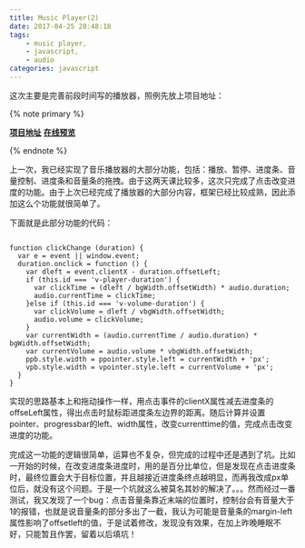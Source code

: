 ```yaml
---
title: Music Player(2)
date: 2017-04-25 20:48:18
tags:
	- music player,
	- javascript,
	- audio
categories: javascript
---
```


这次主要是完善前段时间写的播放器，照例先放上项目地址：

{% note primary %}

**[项目地址](https://github.com/maxutian/js-practices/tree/master/player)**
**[在线预览](https://maxutian.github.io/js-practices/player/player.html)**

{% endnote %}

上一次，我已经实现了音乐播放器的大部分功能，包括：播放、暂停、进度条、音量控制、进度条和音量条的拖拽。由于这两天课比较多，这次只完成了点击改变进度的功能。由于上次已经完成了播放器的大部分内容，框架已经比较成熟，因此添加这么个功能就很简单了。

下面就是此部分功能的代码：

```

function clickChange (duration) {
  var e = event || window.event;
  duration.onclick = function () {
    var dleft = event.clientX - duration.offsetLeft;
    if (this.id === 'v-player-duration') {
      var clickTime = (dleft / bgWidth.offsetWidth) * audio.duration;
      audio.currentTime = clickTime;
    }else if (this.id === 'v-volume-duration') {
      var clickVolume = dleft / vbgWidth.offsetWidth;
      audio.volume = clickVolume;
    }
    var currentWidth = (audio.currentTime / audio.duration) * bgWidth.offsetWidth;
    var currentVolume = audio.volume * vbgWidth.offsetWidth;
    ppb.style.width = ppointer.style.left = currentWidth + 'px';
    vpb.style.width = vpointer.style.left = currentVolume + 'px';
  }
}

```

实现的思路基本上和拖动操作一样，用点击事件的clientX属性减去进度条的offseLeft属性，得出点击时鼠标距进度条左边界的距离。随后计算并设置pointer、progressbar的left、width属性，改变currenttime的值，完成点击改变进度的功能。

完成这一功能的逻辑很简单，运算也不复杂，但完成的过程中还是遇到了坑。比如一开始的时候，在改变进度条进度时，用的是百分比单位，但是发现在点击进度条时，最终位置会大于目标位置，并且越接近进度条终点越明显，而再我改成px单位后，就没有这个问题。于是一个坑就这么被莫名其妙的解决了。。。然而经过一番测试，我又发现了一个bug：点击音量条靠近末端的位置时，控制台会有音量大于1的报错，也就是说音量条的部分多出了一截，我认为可能是音量条的margin-left属性影响了offsetleft的值，于是试着修改，发现没有效果，在加上昨晚睡眠不好，只能暂且作罢，留着以后填坑！